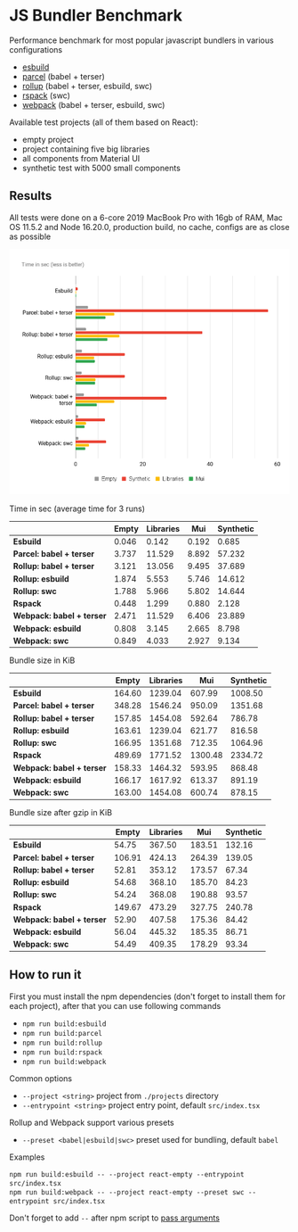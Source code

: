 # JS Bundler Benchmark

Performance benchmark for most popular javascript bundlers in various configurations

- [esbuild](https://esbuild.github.io/)
- [parcel](https://parceljs.org/) (babel + terser)
- [rollup](https://rollupjs.org/) (babel + terser, esbuild, swc)
- [rspack](https://rspack.dev/) (swc)
- [webpack](https://webpack.js.org/) (babel + terser, esbuild, swc)

Available test projects (all of them based on React):

- empty project
- project containing five big libraries
- all components from Material UI
- synthetic test with 5000 small components

## Results

All tests were done on a 6-core 2019 MacBook Pro with 16gb of RAM, Mac OS 11.5.2 and Node 16.20.0, production build, no cache, configs are as close as possible

![Build time in sec](images/build-time-in-sec.png "Build time in sec")

Time in sec (average time for 3 runs)

|                             | **Empty** | **Libraries** | **Mui** | **Synthetic** |
| --------------------------- | --------- | ------------- | ------- | ------------- |
| **Esbuild**                 | 0.046     | 0.142         | 0.192   | 0.685         |
| **Parcel: babel + terser**  | 3.737     | 11.529        | 8.892   | 57.232        |
| **Rollup: babel + terser**  | 3.121     | 13.056        | 9.495   | 37.689        |
| **Rollup: esbuild**         | 1.874     | 5.553         | 5.746   | 14.612        |
| **Rollup: swc**             | 1.788     | 5.966         | 5.802   | 14.644        |
| **Rspack**                  | 0.448     | 1.299         | 0.880   | 2.128         |
| **Webpack: babel + terser** | 2.471     | 11.529        | 6.406   | 23.889        |
| **Webpack: esbuild**        | 0.808     | 3.145         | 2.665   | 8.798         |
| **Webpack: swc**            | 0.849     | 4.033         | 2.927   | 9.134         |

Bundle size in KiB

|                             | **Empty** | **Libraries** | **Mui** | **Synthetic** |
| --------------------------- | --------- | ------------- | ------- | ------------- |
| **Esbuild**                 | 164.60    | 1239.04       | 607.99  | 1008.50       |
| **Parcel: babel + terser**  | 348.28    | 1546.24       | 950.09  | 1351.68       |
| **Rollup: babel + terser**  | 157.85    | 1454.08       | 592.64  | 786.78        |
| **Rollup: esbuild**         | 163.61    | 1239.04       | 621.77  | 816.58        |
| **Rollup: swc**             | 166.95    | 1351.68       | 712.35  | 1064.96       |
| **Rspack**                  | 489.69    | 1771.52       | 1300.48 | 2334.72       |
| **Webpack: babel + terser** | 158.33    | 1464.32       | 593.95  | 868.48        |
| **Webpack: esbuild**        | 166.17    | 1617.92       | 613.37  | 891.19        |
| **Webpack: swc**            | 163.00    | 1454.08       | 600.74  | 878.15        |

Bundle size after gzip in KiB

|                             | **Empty** | **Libraries** | **Mui** | **Synthetic** |
| --------------------------- | --------- | ------------- | ------- | ------------- |
| **Esbuild**                 | 54.75     | 367.50        | 183.51  | 132.16        |
| **Parcel: babel + terser**  | 106.91    | 424.13        | 264.39  | 139.05        |
| **Rollup: babel + terser**  | 52.81     | 353.12        | 173.57  | 67.34         |
| **Rollup: esbuild**         | 54.68     | 368.10        | 185.70  | 84.23         |
| **Rollup: swc**             | 54.24     | 368.08        | 190.88  | 93.57         |
| **Rspack**                  | 149.67    | 473.29        | 327.75  | 240.78        |
| **Webpack: babel + terser** | 52.90     | 407.58        | 175.36  | 84.42         |
| **Webpack: esbuild**        | 56.04     | 445.32        | 185.35  | 86.71         |
| **Webpack: swc**            | 54.49     | 409.35        | 178.29  | 93.34         |

## How to run it

First you must install the npm dependencies (don't forget to install them for each project), after that you can use following commands

- `npm run build:esbuild`
- `npm run build:parcel`
- `npm run build:rollup`
- `npm run build:rspack`
- `npm run build:webpack`

Common options

- `--project <string>` project from `./projects` directory
- `--entrypoint <string>` project entry point, default `src/index.tsx`

Rollup and Webpack support various presets

- `--preset <babel|esbuild|swc>` preset used for bundling, default `babel`

Examples

```shell
npm run build:esbuild -- --project react-empty --entrypoint src/index.tsx
npm run build:webpack -- --project react-empty --preset swc --entrypoint src/index.tsx
```

Don't forget to add `--` after npm script to [pass arguments](https://docs.npmjs.com/cli/v6/commands/npm-run-script#description)
